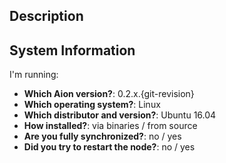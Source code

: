 <!-- 
  For Documentation related Issues please use: 
    https://github.com/aionnetwork/docs/issues/new/choose
-->

## Description
<!-- Your issue description goes here below. Try to include **actual** vs. **expected behavior** and **steps to reproduce** the issue. -->

## System Information

<!-- please **provide the following information**. -->

I'm running:

- **Which Aion version?**: 0.2.x.{git-revision}
- **Which operating system?**: Linux
- **Which distributor and version?**: Ubuntu 16.04
- **How installed?**: via binaries / from source
- **Are you fully synchronized?**: no / yes
- **Did you try to restart the node?**: no / yes
